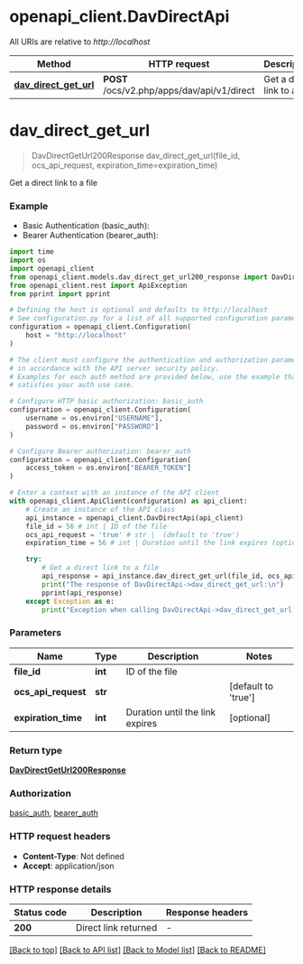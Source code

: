# openapi_client.DavDirectApi

All URIs are relative to *http://localhost*

Method | HTTP request | Description
------------- | ------------- | -------------
[**dav_direct_get_url**](DavDirectApi.md#dav_direct_get_url) | **POST** /ocs/v2.php/apps/dav/api/v1/direct | Get a direct link to a file


# **dav_direct_get_url**
> DavDirectGetUrl200Response dav_direct_get_url(file_id, ocs_api_request, expiration_time=expiration_time)

Get a direct link to a file

### Example

* Basic Authentication (basic_auth):
* Bearer Authentication (bearer_auth):
```python
import time
import os
import openapi_client
from openapi_client.models.dav_direct_get_url200_response import DavDirectGetUrl200Response
from openapi_client.rest import ApiException
from pprint import pprint

# Defining the host is optional and defaults to http://localhost
# See configuration.py for a list of all supported configuration parameters.
configuration = openapi_client.Configuration(
    host = "http://localhost"
)

# The client must configure the authentication and authorization parameters
# in accordance with the API server security policy.
# Examples for each auth method are provided below, use the example that
# satisfies your auth use case.

# Configure HTTP basic authorization: basic_auth
configuration = openapi_client.Configuration(
    username = os.environ["USERNAME"],
    password = os.environ["PASSWORD"]
)

# Configure Bearer authorization: bearer_auth
configuration = openapi_client.Configuration(
    access_token = os.environ["BEARER_TOKEN"]
)

# Enter a context with an instance of the API client
with openapi_client.ApiClient(configuration) as api_client:
    # Create an instance of the API class
    api_instance = openapi_client.DavDirectApi(api_client)
    file_id = 56 # int | ID of the file
    ocs_api_request = 'true' # str |  (default to 'true')
    expiration_time = 56 # int | Duration until the link expires (optional)

    try:
        # Get a direct link to a file
        api_response = api_instance.dav_direct_get_url(file_id, ocs_api_request, expiration_time=expiration_time)
        print("The response of DavDirectApi->dav_direct_get_url:\n")
        pprint(api_response)
    except Exception as e:
        print("Exception when calling DavDirectApi->dav_direct_get_url: %s\n" % e)
```


### Parameters

Name | Type | Description  | Notes
------------- | ------------- | ------------- | -------------
 **file_id** | **int**| ID of the file | 
 **ocs_api_request** | **str**|  | [default to &#39;true&#39;]
 **expiration_time** | **int**| Duration until the link expires | [optional] 

### Return type

[**DavDirectGetUrl200Response**](DavDirectGetUrl200Response.md)

### Authorization

[basic_auth](../README.md#basic_auth), [bearer_auth](../README.md#bearer_auth)

### HTTP request headers

 - **Content-Type**: Not defined
 - **Accept**: application/json

### HTTP response details
| Status code | Description | Response headers |
|-------------|-------------|------------------|
**200** | Direct link returned |  -  |

[[Back to top]](#) [[Back to API list]](../README.md#documentation-for-api-endpoints) [[Back to Model list]](../README.md#documentation-for-models) [[Back to README]](../README.md)

